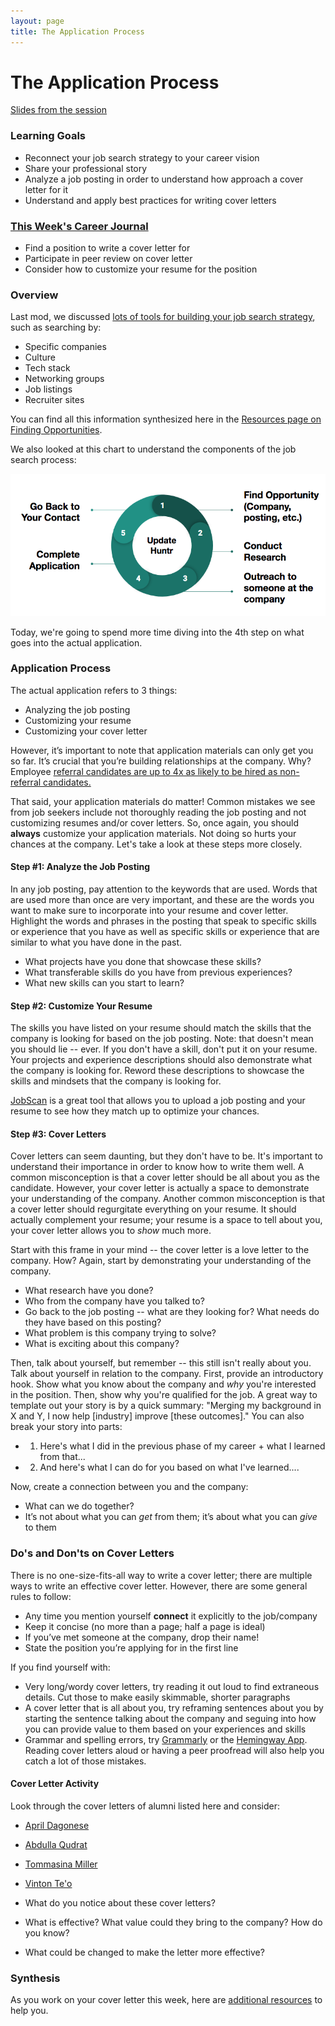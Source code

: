```yaml
---
layout: page
title: The Application Process
---
```


# The Application Process

[Slides from the session](https://docs.google.com/presentation/d/1X54FfmWCyoQ6y0e2ma0ZkfIMsJ8PotDqyKrKBCRm7e8/edit?usp=sharing)

### Learning Goals
* Reconnect your job search strategy to your career vision
* Share your professional story
* Analyze a job posting in order to understand how approach a cover letter for it
* Understand and apply best practices for writing cover letters

### [This Week's Career Journal](/module_three/mod3_career_journal_prompts#week-2)
* Find a position to write a cover letter for
* Participate in peer review on cover letter
* Consider how to customize your resume for the position

### Overview
Last mod, we discussed [lots of tools for building your job search strategy](/module_two/week_3_job_search_strategies), such as searching by:

* Specific companies
* Culture
* Tech stack
* Networking groups
* Job listings
* Recruiter sites

You can find all this information synthesized here in the [Resources page on Finding Opportunities](/resources/finding_opportunities).

We also looked at this chart to understand the components of the job search process:

![Job Search Strategy Chart](/images/Job%20Search%20Strategy%20Chart.png)

Today, we're going to spend more time diving into the 4th step on what goes into the actual application.

### Application Process
The actual application refers to 3 things:

* Analyzing the job posting
* Customizing your resume
* Customizing your cover letter

However, it’s important to note that application materials can only get you so far. It’s crucial that you’re building relationships at the company. Why? Employee [referral candidates are up to 4x as likely to be hired as non-referral candidates.](https://medium.com/@mikestafiej/employee-referral-statistics-you-need-to-know-for-2020-infographic-19cc720380f2)

That said, your application materials do matter! Common mistakes we see from job seekers include not thoroughly reading the job posting and not customizing resumes and/or cover letters. So, once again, you should **always** customize your application materials. Not doing so hurts your chances at the company. Let's take a look at these steps more closely.

#### Step #1: Analyze the Job Posting
In any job posting, pay attention to the keywords that are used. Words that are used more than once are very important, and these are the words you want to make sure to incorporate into your resume and cover letter. Highlight the words and phrases in the posting that speak to specific skills or experience that you have as well as specific skills or experience that are similar to what you have done in the past.

* What projects have you done that showcase these skills?
* What transferable skills do you have from previous experiences?
* What new skills can you start to learn?

#### Step #2: Customize Your Resume
The skills you have listed on your resume should match the skills that the company is looking for based on the job posting. Note: that doesn't mean you should lie -- ever. If you don't have a skill, don't put it on your resume. Your projects and experience descriptions should also demonstrate what the company is looking for. Reword these descriptions to showcase the skills and mindsets that the company is looking for.

[JobScan](https://www.jobscan.co/) is a great tool that allows you to upload a job posting and your resume to see how they match up to optimize your chances.

#### Step #3: Cover Letters
Cover letters can seem daunting, but they don't have to be. It's important to understand their importance in order to know how to write them well. A common misconception is that a cover letter should be all about you as the candidate. However, your cover letter is actually a space to demonstrate your understanding of the company. Another common misconception is that a cover letter should regurgitate everything on your resume. It should actually complement your resume; your resume is a space to tell about you, your cover letter allows you to *show* much more.

Start with this frame in your mind -- the cover letter is a love letter to the company. How? Again, start by demonstrating your understanding of the company.

* What research have you done?
* Who from the company have you talked to?
* Go back to the job posting -- what are they looking for? What needs do they have based on this posting?
* What problem is this company trying to solve?
* What is exciting about this company?

Then, talk about yourself, but remember -- this still isn't really about you. Talk about yourself in relation to the company. First, provide an introductory hook. Show what you know about the company and *why* you're interested in the position. Then, show why you're qualified for the job. A great way to template out your story is by a quick summary: "Merging my background in X and Y, I now help [industry] improve [these outcomes]." You can also break your story into parts:

* 1. Here's what I did in the previous phase of my career + what I learned from that...
* 2. And here's what I can do for you based on what I've learned....

Now, create a connection between you and the company:

* What can we do together?
* It’s not about what you can *get* from them; it’s about what you can *give* to them

### Do's and Don'ts on Cover Letters
There is no one-size-fits-all way to write a cover letter; there are multiple ways to write an effective cover letter. However, there are some general rules to follow:

* Any time you mention yourself **connect** it explicitly to the job/company
* Keep it concise (no more than a page; half a page is ideal)
* If you’ve met someone at the company, drop their name!
* State the position you’re applying for in the first line

If you find yourself with:

* Very long/wordy cover letters, try reading it out loud to find extraneous details. Cut those to make easily skimmable, shorter paragraphs
* A cover letter that is all about you, try reframing sentences about you by starting the sentence talking about the company and seguing into how you can provide value to them based on your experiences and skills
* Grammar and spelling errors, try [Grammarly](https://www.grammarly.com/) or the [Hemingway App](http://www.hemingwayapp.com/). Reading cover letters aloud or having a peer proofread will also help you catch a lot of those mistakes.

#### Cover Letter Activity
Look through the cover letters of alumni listed here and consider:

* [April Dagonese](/files/April%20Cover%20Letter.pdf)
* [Abdulla Qudrat](/files/Abdulla_Blinker%20Cover%20Letter.pdf)
* [Tommasina Miller](/files/Example%20Cover%20Letter.pdf)
* [Vinton Te'o](/files/Vinton%20Cover%20Letter.pdf)

* What do you notice about these cover letters?
* What is effective? What value could they bring to the company? How do you know?
* What could be changed to make the letter more effective?

### Synthesis
As you work on your cover letter this week, here are [additional resources](/resources/cover_letter_resources) to help you. 
